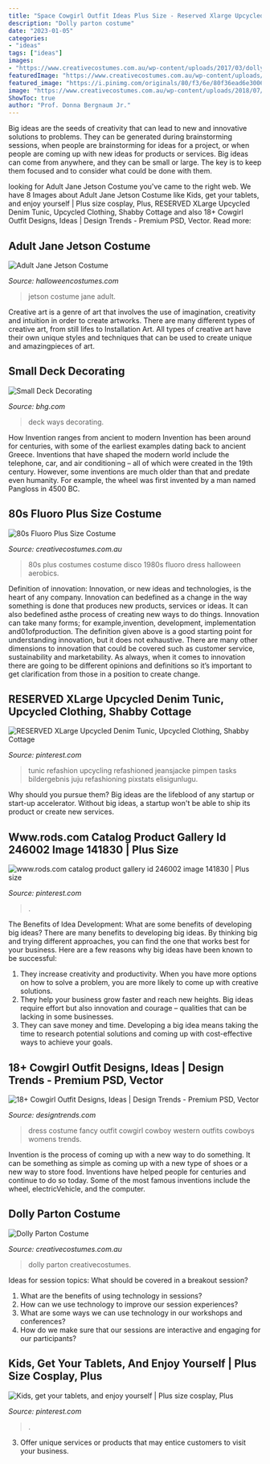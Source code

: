 ```yaml
---
title: "Space Cowgirl Outfit Ideas Plus Size - Reserved Xlarge Upcycled Denim Tunic, Upcycled Clothing, Shabby Cottage"
description: "Dolly parton costume"
date: "2023-01-05"
categories:
- "ideas"
tags: ["ideas"]
images:
- "https://www.creativecostumes.com.au/wp-content/uploads/2017/03/dolly-parton.jpg"
featuredImage: "https://www.creativecostumes.com.au/wp-content/uploads/2017/03/dolly-parton.jpg"
featured_image: "https://i.pinimg.com/originals/80/f3/6e/80f36ead6e30061a9a69afb65d4c4ddb.jpg"
image: "https://www.creativecostumes.com.au/wp-content/uploads/2018/07/CC_April_18_039.jpg"
ShowToc: true
author: "Prof. Donna Bergnaum Jr."
---
```



Big ideas are the seeds of creativity that can lead to new and innovative solutions to problems. They can be generated during brainstorming sessions, when people are brainstorming for ideas for a project, or when people are coming up with new ideas for products or services. Big ideas can come from anywhere, and they can be small or large. The key is to keep them focused and to consider what could be done with them.

	

		
looking for Adult Jane Jetson Costume you've came to the right web. We have 8 Images about Adult Jane Jetson Costume like Kids, get your tablets, and enjoy yourself | Plus size cosplay, Plus, RESERVED XLarge Upcycled Denim Tunic, Upcycled Clothing, Shabby Cottage and also 18+ Cowgirl Outfit Designs, Ideas | Design Trends - Premium PSD, Vector. Read more:
		
    
## Adult Jane Jetson Costume

<img loading=lazy src="https://images.halloweencostumes.com/products/9789/1-1/adult-jane-jetson-costume.jpg" onerror="this.onerror=null;this.src='https://tse4.mm.bing.net/th?id=OIP.ch-yXAMcvTC_1-f9JQTtAgHaKl&amp;pid=15.1';" alt="Adult Jane Jetson Costume">

_Source: halloweencostumes.com_

>jetson costume jane adult. 

	

Creative art is a genre of art that involves the use of imagination, creativity and intuition in order to create artworks. There are many different types of creative art, from still lifes to Installation Art. All types of creative art have their own unique styles and techniques that can be used to create unique and amazingpieces of art.

    
## Small Deck Decorating

<img loading=lazy src="https://images.meredith.com/content/dam/bhg/Images/2014/3/7/101786258.jpg.rendition.largest.jpg" onerror="this.onerror=null;this.src='https://tse3.mm.bing.net/th?id=OIP.m_qE8h_dJgUiwK4wSmsGGwHaJ3&amp;pid=15.1';" alt="Small Deck Decorating">

_Source: bhg.com_

>deck ways decorating. 

	

How Invention ranges from ancient to modern
Invention has been around for centuries, with some of the earliest examples dating back to ancient Greece. Inventions that have shaped the modern world include the telephone, car, and air conditioning – all of which were created in the 19th century. However, some inventions are much older than that and predate even humanity. For example, the wheel was first invented by a man named Pangloss in 4500 BC.

    
## 80s Fluoro Plus Size Costume

<img loading=lazy src="https://www.creativecostumes.com.au/wp-content/uploads/2018/07/CC_April_18_039.jpg" onerror="this.onerror=null;this.src='https://tse1.mm.bing.net/th?id=OIP.WbKSKRngXCwrWdDLZ67kfgHaJ4&amp;pid=15.1';" alt="80s Fluoro Plus Size Costume">

_Source: creativecostumes.com.au_

>80s plus costumes costume disco 1980s fluoro dress halloween aerobics. 

	

Definition of innovation:
Innovation, or new ideas and technologies, is the heart of any company. Innovation can bedefined as a change in the way something is done that produces new products, services or ideas. It can also bedefined asthe process of creating new ways to do things. Innovation can take many forms; for example,invention, development, implementation and01ofproduction.
The definition given above is a good starting point for understanding innovation, but it does not exhaustive. There are many other dimensions to innovation that could be covered such as customer service, sustainability and marketability. As always, when it comes to innovation there are going to be different opinions and definitions so it’s important to get clarification from those in a position to create change.

    
## RESERVED XLarge Upcycled Denim Tunic, Upcycled Clothing, Shabby Cottage

<img loading=lazy src="https://i.pinimg.com/originals/c5/23/56/c52356164b6e7be0269c689b74d53787.jpg" onerror="this.onerror=null;this.src='https://tse4.mm.bing.net/th?id=OIP._GkPGpQISX0eH3l4EU_smAHaLH&amp;pid=15.1';" alt="RESERVED XLarge Upcycled Denim Tunic, Upcycled Clothing, Shabby Cottage">

_Source: pinterest.com_

>tunic refashion upcycling refashioned jeansjacke pimpen tasks bildergebnis juju refashioning pixstats elisigunlugu. 

	

Why should you pursue them?
Big ideas are the lifeblood of any startup or start-up accelerator. Without big ideas, a startup won't be able to ship its product or create new services.

    
## Www.rods.com Catalog Product Gallery Id 246002 Image 141830 | Plus Size

<img loading=lazy src="https://i.pinimg.com/originals/80/f3/6e/80f36ead6e30061a9a69afb65d4c4ddb.jpg" onerror="this.onerror=null;this.src='https://tse2.mm.bing.net/th?id=OIP.bJBXrLBRK8n87MQl432pWAHaHa&amp;pid=15.1';" alt="www.rods.com catalog product gallery id 246002 image 141830 | Plus size">

_Source: pinterest.com_

>. 

	

The Benefits of Idea Development: What are some benefits of developing big ideas?
There are many benefits to developing big ideas. By thinking big and trying different approaches, you can find the one that works best for your business. Here are a few reasons why big ideas have been known to be successful: 
1. They increase creativity and productivity. When you have more options on how to solve a problem, you are more likely to come up with creative solutions. 
2. They help your business grow faster and reach new heights. Big ideas require effort but also innovation and courage – qualities that can be lacking in some businesses. 
3. They can save money and time. Developing a big idea means taking the time to research potential solutions and coming up with cost-effective ways to achieve your goals.

    
## 18+ Cowgirl Outfit Designs, Ideas | Design Trends - Premium PSD, Vector

<img loading=lazy src="https://images.designtrends.com/wp-content/uploads/2016/03/24115917/Fancy-Dress-Costume-Outfit.jpg" onerror="this.onerror=null;this.src='https://tse2.mm.bing.net/th?id=OIP.bZz1ltXOiEveoI6s_39_JQHaQJ&amp;pid=15.1';" alt="18+ Cowgirl Outfit Designs, Ideas | Design Trends - Premium PSD, Vector">

_Source: designtrends.com_

>dress costume fancy outfit cowgirl cowboy western outfits cowboys womens trends. 

	

Invention is the process of coming up with a new way to do something. It can be something as simple as coming up with a new type of shoes or a new way to store food. Inventions have helped people for centuries and continue to do so today. Some of the most famous inventions include the wheel, electricVehicle, and the computer.

    
## Dolly Parton Costume

<img loading=lazy src="https://www.creativecostumes.com.au/wp-content/uploads/2017/03/dolly-parton.jpg" onerror="this.onerror=null;this.src='https://tse4.mm.bing.net/th?id=OIP.fO3LX1-QfmSbAY4mIp06KwHaJ4&amp;pid=15.1';" alt="Dolly Parton Costume">

_Source: creativecostumes.com.au_

>dolly parton creativecostumes. 

	

Ideas for session topics: What should be covered in a breakout session?
1. What are the benefits of using technology in sessions? 
2. How can we use technology to improve our session experiences? 
3. What are some ways we can use technology in our workshops and conferences? 
4. How do we make sure that our sessions are interactive and engaging for our participants?

    
## Kids, Get Your Tablets, And Enjoy Yourself | Plus Size Cosplay, Plus

<img loading=lazy src="https://i.pinimg.com/originals/76/54/fe/7654feb820967c86bb720c74fba8b0ff.jpg" onerror="this.onerror=null;this.src='https://tse3.mm.bing.net/th?id=OIP.9S5St7zABYyXB0B5L_l5lwHaLI&amp;pid=15.1';" alt="Kids, get your tablets, and enjoy yourself | Plus size cosplay, Plus">

_Source: pinterest.com_

>. 

	

3. Offer unique services or products that may entice customers to visit your business.

